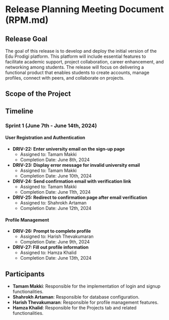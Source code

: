 # Release Planning Meeting Document (RPM.md)

## Release Goal
The goal of this release is to develop and deploy the initial version of the Edu Prodigi platform. This platform will include essential features to facilitate academic support, project collaboration, career enhancement, and networking among students. The release will focus on delivering a functional product that enables students to create accounts, manage profiles, connect with peers, and collaborate on projects.

## Scope of the Project

## Timeline

### Sprint 1 (June 7th - June 14th, 2024)

#### User Registration and Authentication
- **DRIV-22: Enter university email on the sign-up page**
  - Assigned to: Tamam Makki
  - Completion Date: June 8th, 2024
- **DRIV-23: Display error message for invalid university email**
  - Assigned to: Tamam Makki
  - Completion Date: June 10th, 2024
- **DRIV-24: Send confirmation email with verification link**
  - Assigned to: Tamam Makki
  - Completion Date: June 11th, 2024
- **DRIV-25: Redirect to confirmation page after email verification**
  - Assigned to: Shahrokh Artaman
  - Completion Date: June 12th, 2024

#### Profile Management
- **DRIV-26: Prompt to complete profile**
  - Assigned to: Harish Thevakumaran
  - Completion Date: June 9th, 2024
- **DRIV-27: Fill out profile information**
  - Assigned to: Hamza Khalid
  - Completion Date: June 13th, 2024

## Participants
- **Tamam Makki**: Responsible for the implementation of login and signup functionalities.
- **Shahrokh Artaman**: Responsible for database configuration.
- **Harish Thevakumaran**: Responsible for profile management features.
- **Hamza Khalid**: Responsible for the Projects tab and related functionalities.

